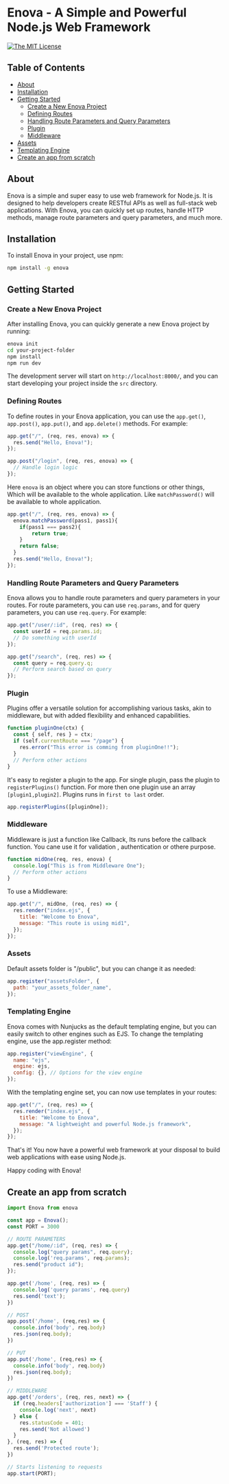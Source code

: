 # Enova - A Simple and Powerful Node.js Web Framework

[![The MIT License](https://img.shields.io/badge/license-MIT-orange.svg?color=blue&style=flat-square)](http://opensource.org/licenses/MIT)

## Table of Contents

- [About](#about)
- [Installation](#installation)
- [Getting Started](#getting-started)
  - [Create a New Enova Project](#create-a-new-enova-project)
  - [Defining Routes](#defining-routes)
  - [Handling Route Parameters and Query Parameters](#handling-route-parameters-and-query-parameters)
  - [Plugin](#plugin)
  - [Middleware](#middleware)
- [Assets](#assets)
- [Templating Engine](#templating-engine)
- [Create an app from scratch](reate-an-app-from-scratch)

## About

Enova is a simple and super easy to use web framework for Node.js. It is designed to help developers create RESTful APIs as well as full-stack web applications. With Enova, you can quickly set up routes, handle HTTP methods, manage route parameters and query parameters, and much more.

## Installation

To install Enova in your project, use npm:

```bash
npm install -g enova
```

## Getting Started

### Create a New Enova Project

After installing Enova, you can quickly generate a new Enova project by running:

```bash
enova init
cd your-project-folder
npm install
npm run dev
```

The development server will start on `http://localhost:8000/`, and you can start developing your project inside the `src` directory.

### Defining Routes

To define routes in your Enova application, you can use the `app.get()`, `app.post()`, `app.put()`, and `app.delete()` methods. For example:

```javascript
app.get("/", (req, res, enova) => {
  res.send("Hello, Enova!");
});

app.post("/login", (req, res, enova) => {
  // Handle login logic
});
```

Here `enova` is an object where you can store functions or other things, Which will be available to the whole application.
Like `matchPassword()` will be available to whole application.

```javascript
app.get("/", (req, res, enova) => {
  enova.matchPassword(pass1, pass1){
    if(pass1 === pass2){
        return true;
    }
    return false;
  }
  res.send("Hello, Enova!");
});


```

### Handling Route Parameters and Query Parameters

Enova allows you to handle route parameters and query parameters in your routes. For route parameters, you can use `req.params`, and for query parameters, you can use `req.query`. For example:

```javascript
app.get("/user/:id", (req, res) => {
  const userId = req.params.id;
  // Do something with userId
});

app.get("/search", (req, res) => {
  const query = req.query.q;
  // Perform search based on query
});
```

### Plugin

Plugins offer a versatile solution for accomplishing various tasks, akin to middleware, but with added flexibility and enhanced capabilities.

```javascript
function pluginOne(ctx) {
  const { self, res } = ctx;
  if (self.currentRoute === "/page") {
    res.error("This error is comming from pluginOne!!");
  }
  // Perform other actions
}
```

It's easy to register a plugin to the app. For single plugin, pass the plugin to `registerPlugins()` function.
For more then one plugin use an array `[plugin1,plugin2]`. Plugins runs in `first to last` order.

```javascript
app.registerPlugins([pluginOne]);
```

### Middleware

Middleware is just a function like Callback, Its runs before the callback function. You cane use it for validation , authentication or othere purpose.

```javascript
function midOne(req, res, enova) {
  console.log("This is from Middleware One");
  // Perform other actions
}
```

To use a Middleware:

```javascript
app.get("/", midOne, (req, res) => {
  res.render("index.ejs", {
    title: "Welcome to Enova",
    message: "This route is using mid1",
  });
});

```

### Assets

Default assets folder is "/public", but you can change it as needed:

```javascript
app.register("assetsFolder", {
  path: "your_assets_folder_name",
});
```

### Templating Engine

Enova comes with Nunjucks as the default templating engine, but you can easily switch to other engines such as EJS. To change the templating engine, use the app.register method:

```javascript
app.register("viewEngine", {
  name: "ejs",
  engine: ejs,
  config: {}, // Options for the view engine
});
```

With the templating engine set, you can now use templates in your routes:

```javascript
app.get("/", (req, res) => {
  res.render("index.ejs", {
    title: "Welcome to Enova",
    message: "A lightweight and powerful Node.js framework",
  });
});
```

That's it! You now have a powerful web framework at your disposal to build web applications with ease using Node.js.

Happy coding with Enova!

## Create an app from scratch

```javascript
import Enova from enova

const app = Enova();
const PORT = 3000

// ROUTE PARAMETERS
app.get("/home/:id", (req, res) => {
  console.log("query params", req.query);
  console.log('req.params', req.params);
  res.send("product id");
});

app.get('/home', (req, res) => {
  console.log('query params', req.query)
  res.send('text');
})

// POST
app.post('/home', (req,res) => {
  console.info('body', req.body)
  res.json(req.body);
})

// PUT
app.put('/home', (req,res) => {
  console.info('body', req.body)
  res.json(req.body);
})

// MIDDLEWARE
app.get('/orders', (req, res, next) => {
  if (req.headers['authorization'] === 'Staff') {
    console.log('next', next)
  } else {
    res.statusCode = 401;
    res.send('Not allowed')
  }
}, (req, res) => {
  res.send('Protected route');
})

// Starts listening to requests
app.start(PORT);

```
